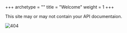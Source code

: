 +++
archetype = ""
title = "Welcome"
weight = 1
+++

This site may or may not contain your API documentaion.

![404](/images/fatcat.jpg "Nothing to see here")
